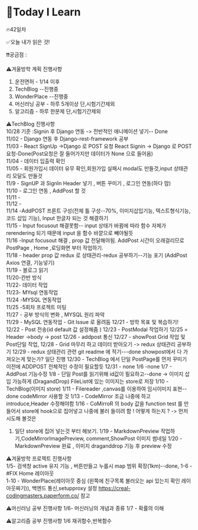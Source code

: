 # 🎃Today I Learn  
🔥42일차  


✅오늘 내가 읽은 것!




❗️❗️궁금점 :


⚠️겨울방학 계획 진행사항
1. 운전면허 - 1/14 이후
2. TechBlog --진행중
3. WonderPlace  --진행중
4. 머신러닝 공부 - 하루 5개이상 단,시험기간제외
5. 알고리즘 - 하루 한문제 단,시험기간제외

⚠️TechBlog 진행사항  
10/28 기준 :Signin  후 Django 연동 -> 전반적인 애니메이션 넣기-- Done  
11/02 - Django 연동 후 Django-rest-framework 공부  
11/03 - React SignUp ->Django 로 POST 요청 React Signin -> Django 로 POST 요청-Done(Post요청은 잘 들어가지만 데이터가 None 으로 들어옴)  
11/04 - 데이터 입출력 확인  
11/05 - 회원가입시 데이터 유무 확인,회원가입 실패시 modal도 만들것,input 상태관리 모달도 만들것  
11/9 - SignUP  과 SignIn Header 넣기 , 버튼 꾸미기 , 로그인 연동(하다 맘)  
11/10 - 로그인 연동 , AddPost 할 것    
11/11 -   
11/12 -  
11/14 -AddPOST 프론트 구성(전체 틀 구성--70%, 이미지삽입기능, 텍스트형식기능, 코드 삽입 기능), Input 한글자 되는 것 해결하기  
11/15 - Input focusout 해결못함-- input 상태가 바뀜에 따라 함수 자체가 rerendering 되기 때문에 input 을 함수 바깥으로 빼야될듯  
11/16 -Input focusout 해결 , prop 값 전달해야됨.
AddPost 시간이 오래걸리므로 PostPage , Home ,로딩화면 부터 작업하기.  
11/18 - header prop 값 redux 로 상태관리-redux 공부하기--기능 포기 (AddPost Axios 연결, 기능넣기)  
11/19 - 블로그 읽기  
11/20-칸반 방식  
11/22- 데이터 작업  
11/23- MYsql 연동작업  
11/24 -MYSQL 연동작업  
11/25 -5회차 프로젝트 미팅  
11/27 - 공부 방식의 변화 , MYSQL 원리 파악  
11/29 - MySQL 연동작업 - Git Issue 로 올려둠
12/21 - 방학 목표 및 복습하기!
12/22 - Post 전송(id default 값 설정해줌 )
12/23 - PostModal 작업하기
12/25 = Header ->body -> post
12/26 - addpost 통신
12/27 - showPost Grid 작업 및 Post단일 작업,
12/28 - Grid 마무리 하고 데이터 받아오기 -> redux 상태관리 공부하기
12/29 - redux 상태관리 관련 git readme 에 적기---done
showpost에서 다 가져오는게 맞는가? 일단 진행
12/30 - TechBlog 에서 단일 PostPage를 먼저 꾸미기 이전에 ADDPOST 전체적인 수정이 필요할듯
12/31 - none
1/6 -none
1/7 - AddPost 기능수정
1/8 - 단일 Post를 읽기위해 id값이 필요하고--done -> 이미지 삽입 가능하게 (DragandDrop)
FileList에 있는 이미지는 store로 저장
1/10 - TechBlog(이미지 store)
1/11 - Filereader ,canvas를 이용하여 임시이미지 표현--done
codeMirror 사용할 것
1/13 - CodeMirror 조금 나중에 하고 introduce,Header 수정해야함
1/16 - CoMirroR 의 body 값을 function test 를 만들어서 store에 hook으로 집어넣고 나중에 불러 들이려 함 ! 어떻게 하는지 ? -> 먼저 시도해 볼것은
1. 일단 store에 집어 넣는것 부터 해보기. 
1/19 - MarkdownPreview 작업하기,CodeMirrorImagePreview, comment,ShowPost 이미지 썸네일
1/20 - MarkdownPreview 완료 , 이미지 draganddrop 기능 후 preview 수정



⚠️겨울방학 프로젝트 진행사항  
    1/5- 검색창 active 유지 기능 , 버튼만들고 누를시 map 범위 확장(1km)--done, 
    1-6 -  #FIX Home 레이아웃  
    1-10 - WonderPlace(레이아웃 중심 (왼쪽에 친구목록 불러오는 api 있는지 확인 레이아웃짜기)),  백엔드 통신,setupproxy 설정
    https://creal-codingmasters.paperform.co/ 참고
    


⚠️머신러닝 공부 진행사항
1/6- 머신러닝의 개념과 종류
1/7 - 확률의 이해 


	

⚠️알고리즘 공부 진행사항
1/6 재귀함수,반복함수




